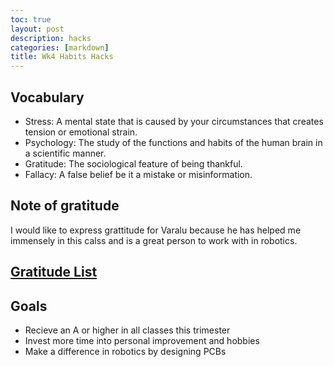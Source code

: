 ```yaml
---
toc: true
layout: post
description: hacks
categories: [markdown]
title: Wk4 Habits Hacks
---
```


## Vocabulary
- Stress: A mental state that is caused by your circumstances that creates tension or emotional strain.
- Psychology: The study of the functions and habits of the human brain in a scientific manner.
- Gratitude: The sociological feature of being thankful.
- Fallacy: A false belief be it a mistake or misinformation.

## Note of gratitude
I would like to express grattitude for Varalu because he has helped me immensely in this calss and is a great person to work with in robotics.

## [Gratitude List]()

## Goals
- Recieve an A or higher in all classes this trimester
- Invest more time into personal improvement and hobbies
- Make a difference in robotics by designing PCBs